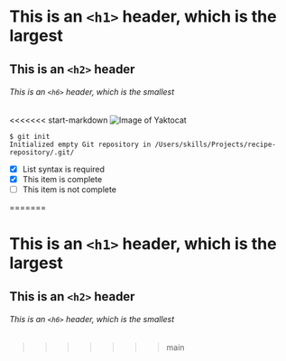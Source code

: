 # This is an `<h1>` header, which is the largest
## This is an `<h2>` header
###### This is an `<h6>` header, which is the smallest

<<<<<<< start-markdown
![Image of Yaktocat](https://octodex.github.com/images/yaktocat.png)

```
$ git init
Initialized empty Git repository in /Users/skills/Projects/recipe-repository/.git/
```

- [x] List syntax is required
- [x] This item is complete
- [ ] This item is not complete

=======
# This is an `<h1>` header, which is the largest
## This is an `<h2>` header
###### This is an `<h6>` header, which is the smallest
>>>>>>> main
